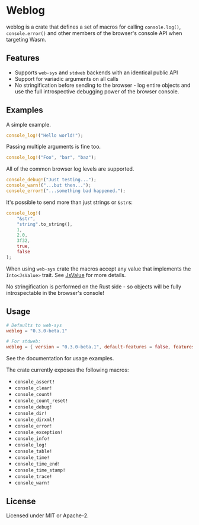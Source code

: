 # Weblog

weblog is a crate that defines a set of macros for calling `console.log()`, `console.error()` and other members of the browser's console API when targeting Wasm.

## Features

* Supports `web-sys` and `stdweb` backends with an identical public API
* Support for variadic arguments on all calls
* No stringification before sending to the browser - log entire objects and use the full introspective debugging power of the browser console.

## Examples

A simple example.

```rust
console_log!("Hello world!");
```

Passing multiple arguments is fine too.

```rust
console_log!("Foo", "bar", "baz");
```

All of the common browser log levels are supported.

```rust
console_debug!("Just testing...");
console_warn!("...but then...");
console_error!("...something bad happened.");
```

It's possible to send more than just strings or `&str`s:

```rust
console_log!(
    "&str",
    "string".to_string(),
    1,
    2.0,
    3f32,
    true,
    false
);
```

When using `web-sys` crate the macros accept any value that implements the `Into<JsValue>` trait. See [JsValue](https://rustwasm.github.io/wasm-bindgen/api/wasm_bindgen/struct.JsValue.html) for
more details.

No stringification is performed on the Rust side - so objects will be fully introspectable in the browser's console!


## Usage

```toml
# Defaults to web-sys
weblog = "0.3.0-beta.1"

# For stdweb:
weblog = { version = "0.3.0-beta.1", default-features = false, features = ["std_web"] }
```

See the documentation for usage examples.

The crate currently exposes the following macros:

* `console_assert!`
* `console_clear!`
* `console_count!`
* `console_count_reset!`
* `console_debug!`
* `console_dir!`
* `console_dirxml!`
* `console_error!`
* `console_exception!`
* `console_info!`
* `console_log!`
* `console_table!`
* `console_time!`
* `console_time_end!`
* `console_time_stamp!`
* `console_trace!`
* `console_warn!`

## License

Licensed under MIT or Apache-2.
